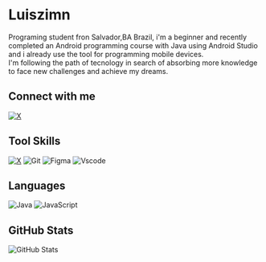 # Luiszimn
Programing student fron Salvador,BA Brazil, i'm a beginner and recently completed an Android programming course 
with Java using Android Studio and i already use the tool for programming mobile devices.        
I'm following the path of tecnology in search of absorbing more knowledge to face new challenges and achieve my dreams.

## Connect with me
[![X](https://img.shields.io/badge/X-000?style=for-the-badge&logo=x)](https://x.com/luiszimn17)

## Tool Skills
[![X](https://img.shields.io/badge/Android_Studio-009?style=for-the-badge&logo=android)](https://x.com/SEUUSERNAME)
![Git](https://img.shields.io/badge/GIT-E44C30?style=for-the-badge&logo=git&logoColor=white)
	![Figma](https://img.shields.io/badge/Figma-696969?style=for-the-badge&logo=figma&logoColor=figma)
	![Vscode](https://img.shields.io/badge/Vscode-007ACC?style=for-the-badge&logo=visual-studio-code&logoColor=white)

## Languages
![Java](https://img.shields.io/badge/java-%23ED8B00.svg?style=for-the-badge&logo=openjdk&logoColor=white)
![JavaScript](https://img.shields.io/badge/JavaScript-F7DF1E?style=for-the-badge&logo=javascript&logoColor=black)


## GitHub Stats
![GitHub Stats](https://github-readme-stats.vercel.app/api?username=luiszimn&theme=transparent&bg_color=000&border_color=30A3DC&show_icons=true&icon_color=30A3DC&title_color=E94D5F&text_color=FFF)




<!---
luiszimn/luiszimn is a ✨ special ✨ repository because its `README.md` (this file) appears on your GitHub profile.
You can click the Preview link to take a look at your changes.
--->
